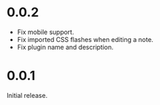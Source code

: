 # 0.0.2

- Fix mobile support.
- Fix imported CSS flashes when editing a note.
- Fix plugin name and description.

# 0.0.1

Initial release.
